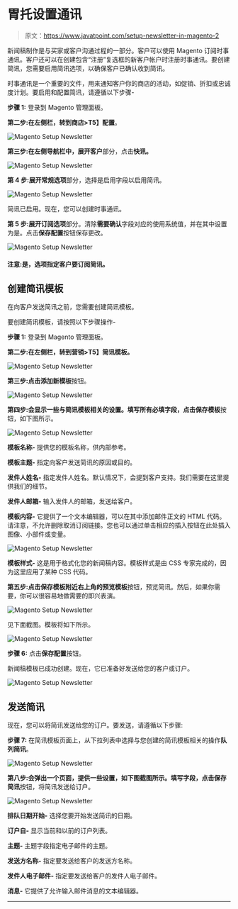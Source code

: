 # 胃托设置通讯

> 原文：<https://www.javatpoint.com/setup-newsletter-in-magento-2>

新闻稿制作是与买家或客户沟通过程的一部分。客户可以使用 Magento 订阅时事通讯。客户还可以在创建包含“注册”复选框的新客户帐户时注册时事通讯。要创建简讯，您需要启用简讯选项，以确保客户已确认收到简讯。

时事通讯是一个重要的文件，用来通知客户你的商店的活动，如促销、折扣或忠诚度计划。要启用和配置简讯，请遵循以下步骤-

**步骤 1:** 登录到 Magento 管理面板。

**第二步:**在左侧栏，转到**商店>T5】配置**。

![Magento Setup Newsletter](img/25610b90c015bf4eff1f8b5de65bafad.png)

**第三步:**在左侧导航栏中，展开**客户**部分，点击**快讯。**

![Magento Setup Newsletter](img/611e0f4981f881a71a64c0701f746687.png)

**第 4 步:**展开**常规选项**部分，选择是启用字段以启用简讯。

![Magento Setup Newsletter](img/90ebba002d0b5a4cf4e45e72b1c072fa.png)

简讯已启用。现在，您可以创建时事通讯。

**第 5 步:**展开**订阅选项**部分。清除**需要确认**字段对应的使用系统值，并在其中设置为是。点击**保存配置**按钮保存更改。

![Magento Setup Newsletter](img/03890e319c493227d688640016eeea1d.png)

#### 注意:是，选项指定客户要订阅简讯。

## 创建简讯模板

在向客户发送简讯之前，您需要创建简讯模板。

要创建简讯模板，请按照以下步骤操作-

**步骤 1:** 登录到 Magento 管理面板。

**第二步:**在左侧栏，转到**营销>T5】简讯模板。**

![Magento Setup Newsletter](img/e3e008d13eca4471b78a3301dcb1a043.png)

**第三步:**点击**添加新模板**按钮。

![Magento Setup Newsletter](img/ad09132b7513491b8991ccd1839749c7.png)

**第四步:**会显示一些与简讯模板相关的设置。填写所有必填字段，点击**保存模板**按钮，如下图所示。

![Magento Setup Newsletter](img/1066e32198c5d203d47a3b2113d41253.png)

**模板名称-** 提供您的模板名称，供内部参考。

**模板主题-** 指定向客户发送简讯的原因或目的。

**发件人姓名-** 指定发件人姓名。默认情况下，会提到客户支持。我们需要在这里提供我们的细节。

**发件人邮箱-** 输入发件人的邮箱，发送给客户。

**模板内容-** 它提供了一个文本编辑器，可以在其中添加邮件正文的 HTML 代码。请注意，不允许删除取消订阅链接。您也可以通过单击相应的插入按钮在此处插入图像、小部件或变量。

![Magento Setup Newsletter](img/9f65a6a8aa50ae8d0e4ae15974632c67.png)

**模板样式-** 这是用于格式化您的新闻稿内容。模板样式是由 CSS 专家完成的，因为这里应用了某种 CSS 代码。

**第五步:**点击保存模板附近右上角的**预览模板**按钮，预览简讯。然后，如果你需要，你可以很容易地做需要的即兴表演。

![Magento Setup Newsletter](img/6559c5413f39ca4f71c5270dfc1b1fd2.png)

见下面截图。模板将如下所示。

![Magento Setup Newsletter](img/9579e2f852c9e904cd414d486df9ce3a.png)

**步骤 6:** 点击**保存配置**按钮。

新闻稿模板已成功创建。现在，它已准备好发送给您的客户或订户。

![Magento Setup Newsletter](img/6182ccc7f67458ce339d129b591bcc1c.png)

## 发送简讯

现在，您可以将简讯发送给您的订户。要发送，请遵循以下步骤:

**步骤 7:** 在简讯模板页面上，从下拉列表中选择与您创建的简讯模板相关的操作**队列简讯**。

![Magento Setup Newsletter](img/d789386ac05b389e129ac182353a1927.png)

**第八步:**会弹出一个页面，提供一些设置，如下图截图所示。填写字段，点击**保存简讯**按钮，将简讯发送给订户。

![Magento Setup Newsletter](img/8dd3163897cfa14a3df5cbd2d4c0fbc3.png)

**排队日期开始-** 选择您要开始发送简讯的日期。

**订户自-** 显示当前和以前的订户列表。

**主题-** 主题字段指定电子邮件的主题。

**发送方名称-** 指定要发送给客户的发送方名称。

**发件人电子邮件-** 指定要发送给客户的发件人电子邮件。

**消息-** 它提供了允许输入邮件消息的文本编辑器。

* * *